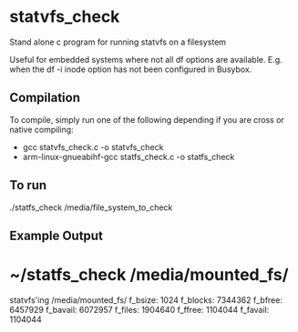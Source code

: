 # statvfs_check
Stand alone c program for running statvfs on a filesystem

Useful for embedded systems where not all df options are available. E.g. when the df -i inode option has not been configured in Busybox.

## Compilation
To compile, simply run one of the following depending if you are cross or native compiling:
* gcc statvfs_check.c -o statvfs_check
* arm-linux-gnueabihf-gcc statfs_check.c -o statfs_check

## To run
./statfs_check /media/file_system_to_check

## Example Output

# ~/statfs_check /media/mounted_fs/
statvfs'ing /media/mounted_fs/
        f_bsize: 1024
        f_blocks: 7344362
        f_bfree: 6457929
        f_bavail: 6072957
        f_files: 1904640
        f_ffree: 1104044
        f_favail: 1104044
